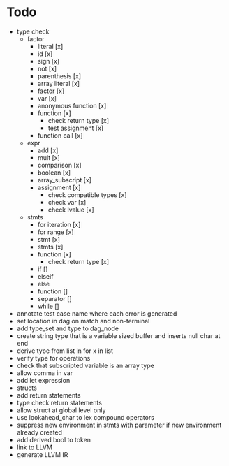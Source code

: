 # Todo
* type check
  * factor
    * literal [x]
    * id [x]
    * sign [x]
    * not [x]
    * parenthesis [x]
    * array literal [x]
    * factor [x]
    * var [x]
    * anonymous function [x]
    * function [x]
      * check return type [x]
      * test assignment [x]
    * function call [x]
  * expr
    * add [x]
    * mult [x]
    * comparison [x]
    * boolean [x]
    * array_subscript [x]
    * assignment [x]
      * check compatible types [x]
      * check var [x]
      * check lvalue [x]
  * stmts
    * for iteration [x]
    * for range [x]
    * stmt [x]
    * stmts [x]
    * function [x]
      * check return type [x]
    * if []
    * elseif
    * else
    * function []
    * separator []
    * while []
* annotate test case name where each error is generated
* set location in dag on match and non-terminal
* add type_set and type to dag_node
* create string type that is a variable sized buffer and inserts null char at end
* derive type from list in for x in list
* verify type for operations
* check that subscripted variable is an array type
* allow comma in var
* add let expression
* structs
* add return statements
* type check return statements
* allow struct at global level only
* use lookahead_char to lex compound operators
* suppress new environment in stmts with parameter if new environment already created
* add derived bool to token
* link to LLVM
* generate LLVM IR